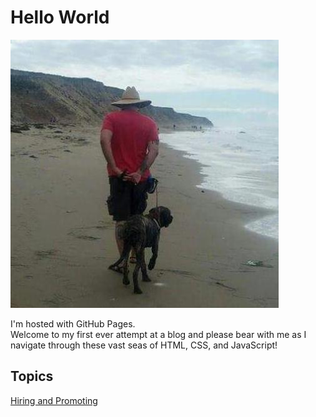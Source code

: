 <body>
<h1>Hello World</h1>
  <img src="images/jalama_1.png" alt="hi" class="inline"/>
  <p>I'm hosted with GitHub Pages.<br>
    Welcome to my first ever attempt at a blog and please bear with me as I navigate through these vast seas of HTML, CSS, and JavaScript!   </p>
  <p>
    <H2>Topics</h2>
    <a href="HiringAndPromoting.html">Hiring and Promoting</a>
  </p>
</body>

